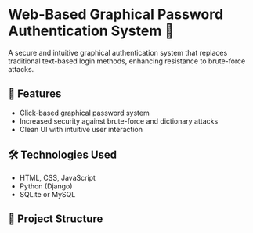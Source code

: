 # Web-Based Graphical Password Authentication System 🔐

A secure and intuitive graphical authentication system that replaces traditional text-based login methods, enhancing resistance to brute-force attacks.

## 🚀 Features
- Click-based graphical password system
- Increased security against brute-force and dictionary attacks
- Clean UI with intuitive user interaction

## 🛠️ Technologies Used
- HTML, CSS, JavaScript
- Python (Django)
- SQLite or MySQL

## 📂 Project Structure
